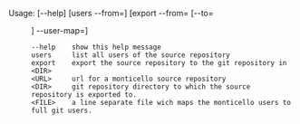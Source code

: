 Usage: [--help] [users --from=<URL>] [export --from=<URL> [--to=<DIR>] --user-map=<FILE>]
	
	--help    show this help message
	users     list all users of the source repository
	export    export the source repository to the git repository in <DIR>
	<URL>     url for a monticello source repository
	<DIR>     git repository directory to which the source repository is exported to.
	<FILE>    a line separate file wich maps the monticello users to full git users.